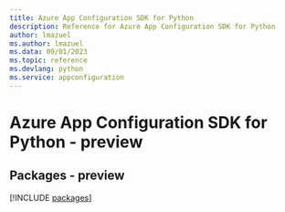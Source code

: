 ```yaml
---
title: Azure App Configuration SDK for Python
description: Reference for Azure App Configuration SDK for Python
author: lmazuel
ms.author: lmazuel
ms.data: 09/01/2023
ms.topic: reference
ms.devlang: python
ms.service: appconfiguration
---
```

# Azure App Configuration SDK for Python - preview
## Packages - preview
[!INCLUDE [packages](app-configuration-index.md)]